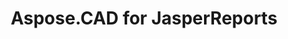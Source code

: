 ---
title: Aspose.CAD for JasperReports
type: docs
weight: 12
url: /jasperreports/
keywords: 
description: 
is_root: true
---
